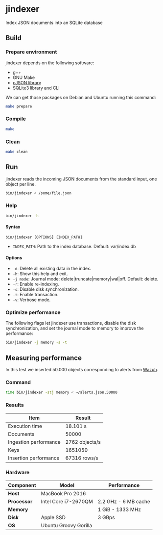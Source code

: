 # jindexer
Index JSON documents into an SQLite database

## Build

### Prepare environment

jindexer depends on the following software:

- g++
- GNU Make
- [cJSON library](https://github.com/DaveGamble/cJSON)
- SQLite3 library and CLI

We can get those packages on Debian and Ubuntu running this command:

```sh
make prepare
```

### Compile

```sh
make
```

### Clean

```sh
make clean
```

## Run

jindexer reads the incoming JSON documents from the standard input, one object per line.

```sh
bin/jindexer < /some/file.json
```

### Help

```sh
bin/jindexer -h
```

#### Syntax

```
bin/jindexer [OPTIONS] [INDEX_PATH]
```

- `INDEX_PATH`: Path to the index database. Default: var/index.db

#### Options

- `-d`: Delete all existing data in the index.
- `-h`: Show this help and exit.
- `-j mode`: Journal mode: delete|truncate|memory|wal|off. Default: delete.
- `-r`: Enable re-indexing.
- `-s`: Disable disk synchronization.
- `-t`: Enable transaction.
- `-v`: Verbose mode.

### Optimize performance

The following flags let jindexer use transactions, disable the disk synchronization, and set the journal mode to memory to improve the performance:

```sh
bin/jindexer -j memory -s -t
```

## Measuring performance

In this test we inserted 50.000 objects corresponding to alerts from [Wazuh](https://github.com/wazuh/wazuh).

### Command

```sh
time bin/jindexer -stj memory < ~/alerts.json.50000
```

### Results

|Item|Result|
|---|---|
|Execution time|18.101 s|
|Documents|50000|
|Ingestion performance|2762 objects/s|
|Keys|1651050|
|Insertion performance|67316 rows/s|

### Hardware

|Component|Model|Performance|
|---|---|---|
|**Host**|MacBook Pro 2016||
|**Processor**|Intel Core i7-2670QM|2.2 GHz - 6 MB cache|
|**Memory**||1 GiB - 1333 MHz|
|**Disk**|Apple SSD|3 GBps|
|**OS**|Ubuntu Groovy Gorilla||
